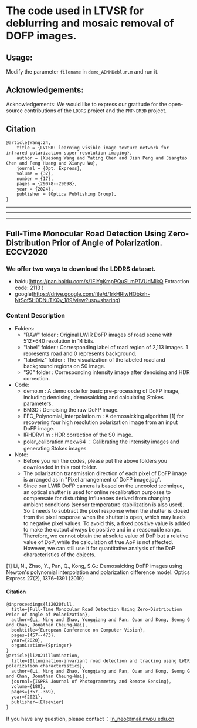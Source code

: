 # The code used in LTVSR for deblurring and mosaic removal of DOFP images.

## Usage: 

  Modify the parameter `filename` in `demo_ADMMDeblur.m` and run it.

## Acknowledgements: 
  
  Acknowledgements: We would like to express our gratitude for the open-source contributions of the `LDDRS` project and the `PNP-BM3D` project.

## Citation

```
@article{Wang:24,
    title = {LVTSR: learning visible image texture network for infrared polarization super-resolution imaging},
    author = {Xuesong Wang and Yating Chen and Jian Peng and Jiangtao Chen and Feng Huang and Xianyu Wu},
    journal = {Opt. Express},
    volume = {32},
    number = {17},
    pages = {29078--29098},
    year = {2024},
    publisher = {Optica Publishing Group},
}
```

---
---
---

## Full-Time Monocular Road Detection Using Zero-Distribution Prior of Angle of Polarization. ECCV2020

### We offer two ways to download the LDDRS dataset.
- baidu(https://pan.baidu.com/s/1EiYgKmpPQuSLmP1VUdMlkQ     Extraction code: 2113 )
- google(https://drive.google.com/file/d/1rkHRlwHQbkrh-NtSof5H0DNuTKQy_189/view?usp=sharing)

### Content Description
- Folders:
	- "RAW" folder : Original LWIR DoFP images of road scene with 512×640 resolution in 14 bits.
	- "label" folder : Corresponding label of road region of 2,113 images. 1 represents road and 0 represents background.
	- "labelviz" folder : The visualization of the labeled road and background regions on S0 image.
	- "S0" folder : Corresponding intensity image after denoising and HDR correction.
- Code:
	- demo.m : A demo code for basic pre-processing of DoFP image, including denoising, demosaicking and calculating Stokes parameters.
	- BM3D : Denoising the raw DoFP image.
	- FFC_Polynomial_interpolation.m : A demosaicking algorithm [1] for recovering four high resolution polarization image from an input DoFP image.	
	- IRHDRv1.m : HDR correction of the S0 image.
	- polar_calibration.mexw64 ：Calibrating the intensity images and generating Stokes images
- Note:	
	- Before you run the codes, please put the above folders you downloaded in this root folder.
	- The polarization transmission direction of each pixel of DoFP image is arranged as in "Pixel arrangement of DoFP image.jpg".
	- Since our LWIR DoFP camera is based on the uncooled technique, an optical shutter is used for online recalibration purposes to compensate for disturbing influences derived from changing ambient conditions (sensor temperature stabilization is also used). So it needs to subtract the pixel response when the shutter is closed from the pixel response when the shutter is open, which may leads to negative pixel values. To avoid this, a fixed positive value is added to make the output always be positive and in a reasonable range. Therefore, we cannot obtain the absolute value of DoP but a relative value of DoP, while the calculation of true AoP is not affected. However, we can still use it for quantitative analysis of the DoP characteristics of the objects.

[1] Li, N., Zhao, Y., Pan, Q., Kong, S.G.: Demosaicking DoFP images using Newton's polynomial interpolation and polarization difference model. Optics Express 27(2), 1376–1391 (2019)


#### Citation

```
@inproceedings{li2020full,
  title={Full-Time Monocular Road Detection Using Zero-Distribution Prior of Angle of Polarization},
  author={Li, Ning and Zhao, Yongqiang and Pan, Quan and Kong, Seong G and Chan, Jonathan Cheung-Wai},
  booktitle={European Conference on Computer Vision},
  pages={457--473},
  year={2020},
  organization={Springer}
}
@article{li2021illumination,
  title={Illumination-invariant road detection and tracking using LWIR polarization characteristics},
  author={Li, Ning and Zhao, Yongqiang and Pan, Quan and Kong, Seong G and Chan, Jonathan Cheung-Wai},
  journal={ISPRS Journal of Photogrammetry and Remote Sensing},
  volume={180},
  pages={357--369},
  year={2021},
  publisher={Elsevier}
}
```
 If you have any question, please contact ：ln_neo@mail.nwpu.edu.cn
